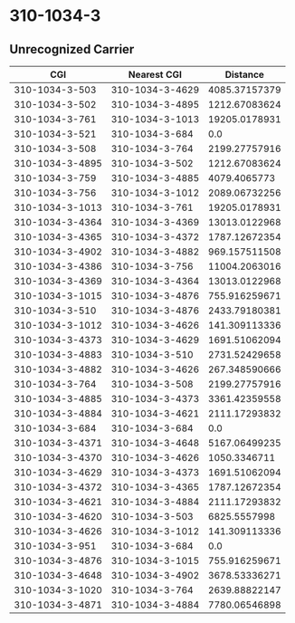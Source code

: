 # 310-1034-3
## Unrecognized Carrier


| CGI | Nearest CGI | Distance |
|-----|-------------|----------|
| 310-1034-3-503 | 310-1034-3-4629 | 4085.37157379 |
| 310-1034-3-502 | 310-1034-3-4895 | 1212.67083624 |
| 310-1034-3-761 | 310-1034-3-1013 | 19205.0178931 |
| 310-1034-3-521 | 310-1034-3-684 | 0.0 |
| 310-1034-3-508 | 310-1034-3-764 | 2199.27757916 |
| 310-1034-3-4895 | 310-1034-3-502 | 1212.67083624 |
| 310-1034-3-759 | 310-1034-3-4885 | 4079.4065773 |
| 310-1034-3-756 | 310-1034-3-1012 | 2089.06732256 |
| 310-1034-3-1013 | 310-1034-3-761 | 19205.0178931 |
| 310-1034-3-4364 | 310-1034-3-4369 | 13013.0122968 |
| 310-1034-3-4365 | 310-1034-3-4372 | 1787.12672354 |
| 310-1034-3-4902 | 310-1034-3-4882 | 969.157511508 |
| 310-1034-3-4386 | 310-1034-3-756 | 11004.2063016 |
| 310-1034-3-4369 | 310-1034-3-4364 | 13013.0122968 |
| 310-1034-3-1015 | 310-1034-3-4876 | 755.916259671 |
| 310-1034-3-510 | 310-1034-3-4876 | 2433.79180381 |
| 310-1034-3-1012 | 310-1034-3-4626 | 141.309113336 |
| 310-1034-3-4373 | 310-1034-3-4629 | 1691.51062094 |
| 310-1034-3-4883 | 310-1034-3-510 | 2731.52429658 |
| 310-1034-3-4882 | 310-1034-3-4626 | 267.348590666 |
| 310-1034-3-764 | 310-1034-3-508 | 2199.27757916 |
| 310-1034-3-4885 | 310-1034-3-4373 | 3361.42359558 |
| 310-1034-3-4884 | 310-1034-3-4621 | 2111.17293832 |
| 310-1034-3-684 | 310-1034-3-684 | 0.0 |
| 310-1034-3-4371 | 310-1034-3-4648 | 5167.06499235 |
| 310-1034-3-4370 | 310-1034-3-4626 | 1050.3346711 |
| 310-1034-3-4629 | 310-1034-3-4373 | 1691.51062094 |
| 310-1034-3-4372 | 310-1034-3-4365 | 1787.12672354 |
| 310-1034-3-4621 | 310-1034-3-4884 | 2111.17293832 |
| 310-1034-3-4620 | 310-1034-3-503 | 6825.5557998 |
| 310-1034-3-4626 | 310-1034-3-1012 | 141.309113336 |
| 310-1034-3-951 | 310-1034-3-684 | 0.0 |
| 310-1034-3-4876 | 310-1034-3-1015 | 755.916259671 |
| 310-1034-3-4648 | 310-1034-3-4902 | 3678.53336271 |
| 310-1034-3-1020 | 310-1034-3-764 | 2639.88822147 |
| 310-1034-3-4871 | 310-1034-3-4884 | 7780.06546898 |
